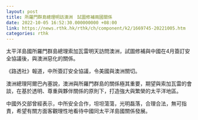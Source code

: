 ```yaml
---
layout: post
title: 所羅門群島總理明訪澳洲　試圖修補兩國關係
date: 2022-10-05 16:52:30.000000000 +08:00
link: https://news.rthk.hk/rthk/ch/component/k2/1669745-20221005.htm
categories: rthk
---
```


太平洋島國所羅門群島總理索加瓦雷明天訪問澳洲，試圖修補與中國在4月簽訂安全協議後，與澳洲惡化的關係。

《路透社》報道，中所簽訂安全協議，令美國與澳洲關切。

澳洲總理阿爾巴內塞說，澳洲與所羅門群島的關係極其重要，期望與索加瓦雷的會談，在基於透明、尊重與夥伴關係的原則下，打造強大與繁榮的太平洋地區。

中國外交部曾經表示，中所安全合作，坦坦蕩蕩，光明磊落，合理合法，無可指責，希望有關方面客觀理性地看待中國同太平洋島國關係發展。
